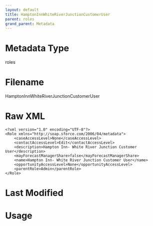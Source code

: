 ```yaml
---
layout: default
title: HamptonInnWhiteRiverJunctionCustomerUser
parent: roles
grand_parent: Metadata
---
```

# Metadata Type
roles


# Filename 
HamptonInnWhiteRiverJunctionCustomerUser


# Raw XML
```
<?xml version="1.0" encoding="UTF-8"?>
<Role xmlns="http://soap.sforce.com/2006/04/metadata">
    <caseAccessLevel>None</caseAccessLevel>
    <contactAccessLevel>Edit</contactAccessLevel>
    <description>Hampton Inn- White River Junction Customer User</description>
    <mayForecastManagerShare>false</mayForecastManagerShare>
    <name>Hampton Inn- White River Junction Customer User</name>
    <opportunityAccessLevel>None</opportunityAccessLevel>
    <parentRole>Admin</parentRole>
</Role>
```


# Last Modified


# Usage
